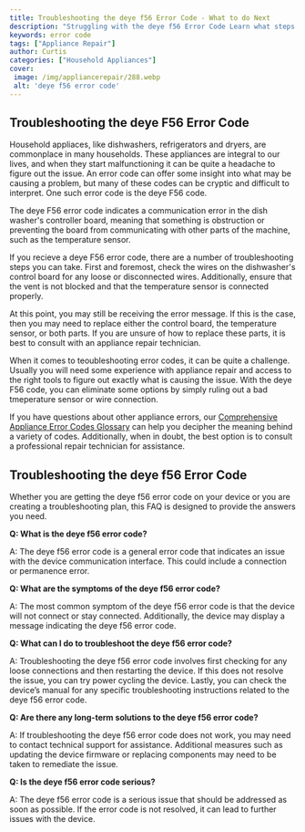 ```yaml
---
title: Troubleshooting the deye f56 Error Code - What to do Next
description: "Struggling with the deye f56 Error Code Learn what steps to take next from our expert blog post outlining the troubleshooting process"
keywords: error code
tags: ["Appliance Repair"]
author: Curtis
categories: ["Household Appliances"]
cover: 
 image: /img/appliancerepair/288.webp
 alt: 'deye f56 error code'
---
```

## Troubleshooting the deye F56 Error Code

Household appliaces, like dishwashers, refrigerators and dryers, are commonplace in many households. These appliances are integral to our lives, and when they start malfunctioning it can be quite a headache to figure out the issue. An error code can offer some insight into what may be causing a problem, but many of these codes can be cryptic and difficult to interpret. One such error code is the deye F56 code.

The deye F56 error code indicates a communication error in the dish washer's controller board, meaning that something is obstruction or preventing the board from communicating with other parts of the machine, such as the temperature sensor. 

If you recieve a deye F56 error code, there are a number of troubleshooting steps you can take. First and foremost, check the wires on the dishwasher's control board for any loose or disconnected wires. Additionally, ensure that the vent is not blocked and that the temperature sensor is connected properly. 

At this point, you may still be receiving the error message. If this is the case, then you may need to replace either the control board, the temperature sensor, or both parts. If you are unsure of how to replace these parts, it is best to consult with an appliance repair technician. 

When it comes to teoubleshooting error codes, it can be quite a challenge. Usually you will need some experience with appliance repair and access to the right tools to figure out exactly what is causing the issue. With the deye F56 code, you can eliminate some options by simply ruling out a bad tmeperature sensor or wire connection. 

If you have questions about other appliance errors, our [Comprehensive Appliance Error Codes Glossary](./error-codes/) can help you decipher the meaning behind a variety of codes. Additionally, when in doubt, the best option is to consult a professional repair technician for assistance.
## Troubleshooting the deye f56 Error Code

Whether you are getting the deye f56 error code on your device or you are creating a troubleshooting plan, this FAQ is designed to provide the answers you need. 

**Q: What is the deye f56 error code?**

A: The deye f56 error code is a general error code that indicates an issue with the device communication interface. This could include a connection or permanence error. 

**Q: What are the symptoms of the deye f56 error code?**

A: The most common symptom of the deye f56 error code is that the device will not connect or stay connected. Additionally, the device may display a message indicating the deye f56 error code. 

**Q: What can I do to troubleshoot the deye f56 error code?**

A: Troubleshooting the deye f56 error code involves first checking for any loose connections and then restarting the device. If this does not resolve the issue, you can try power cycling the device. Lastly, you can check the device’s manual for any specific troubleshooting instructions related to the deye f56 error code. 

**Q: Are there any long-term solutions to the deye f56 error code?**

A: If troubleshooting the deye f56 error code does not work, you may need to contact technical support for assistance. Additional measures such as updating the device firmware or replacing components may need to be taken to remediate the issue. 

**Q: Is the deye f56 error code serious?**

A: The deye f56 error code is a serious issue that should be addressed as soon as possible. If the error code is not resolved, it can lead to further issues with the device.
